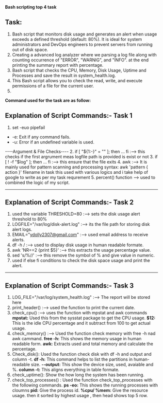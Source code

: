 **Bash scripting top 4 task**
## Task:
1.	Bash script that monitors disk usage and generates an alert when usage exceeds a defined threshold (default: 80%).  It is ideal for system administrators and DevOps engineers to prevent servers from running out of disk space.
2.	Creating a advanced log analyzer where we parsing a log file along with counting occurrence of "ERROR", "WARNIG", and "INFO". at the end printing the summary report with percentage.
3. Bash script that checks the CPU, Memory, Disk Usage, Uptime and Processes and save the result in system_health.log.
4. This Bash script allows you to check the read, write, and execute permissions of a file for the current user.
5. 

**Command used for  the task are as follow:**
## Explanation of Script Commands:- Task 1
1. set -euo pipefail
 - -e: Exit if any command fails.
 - -u: Error if an undefined variable is used.

 ----Argument & File Checks----
2. if [ "${1:-}" = "" ]; then ... fi :-->  this checks if the first argrument meas logfile path is provided is exist or not
3. if [ ! -f "$log" ]; then ... fi :--> this ensure that the file exits 
4. awk :--> It is mainly used for pattern scanning and processing
   syntax: 
   awk 'pattern { action }' filename
in task this used with various logics and i take help of google to write as per my task requrement
5. percent() function --> used to combined the logic of my script.

---
## Explanation of Script Commands:- Task 2
1. used the variable THRESHOLD=80 :--> sets the disk usage alert threshold to 80%
2. LOGFILE="/var/log/disk-alert.log" :--> its the file path for storing disk alert logs.
3. EMAIL="ydolly2307@gmail.com" :--> used email address to receive alerts.
4. df -h / :--> used to display disk usage in human readable formate.
5. awk 'NR==2 {print $5}' :--> this extracts the usage percentage value.
6. sed 's/%//' :--> this remove the symbol of % and give value in numeric.
7. used if else fi conditions to check the disk space usage and print the alert.
---
## Explanation of Script Commands:- Task 3
1. LOG_FILE="/var/log/system_health.log" :--> The report will be stored here 
2. print_header() :--> used the function to print the current date.
3. check_cpu() :--> uses the function with mpstat and awk commands
 **mpstat:** Used this from the sysstat package to get the CPU usage.
   **$12:** This is the idle CPU percentage and it subtract from 100 to get actual usage.
4. check_memory() :--> Used the function check memory with free -h nad awk cammand.
   **free -h:** This shows the memory usage in human readable form.
   **awk:** Extracts used and total memory and calculate the percentage.
5. Check_disk(): Used the function check disk with df -h and output and column -t.
   **df -h:** This command helps to list the partitions in human-readable size.
   **--output:** This show the device size, used, avaiable and %.
   **column -t:** This aligns everything in table formate.
6. check_uptime(): Show the how long the system has been running.
7. check_top_processes() : Used the function check_top_processes with the following commands.
   **ps -eo:** This shows the running processes with cloumns
   **pid:** Give the process id.
   **%cpu/ %mem:** Give the resource usage.
   then it sorted by highest usage , then head shows top 5 row.






